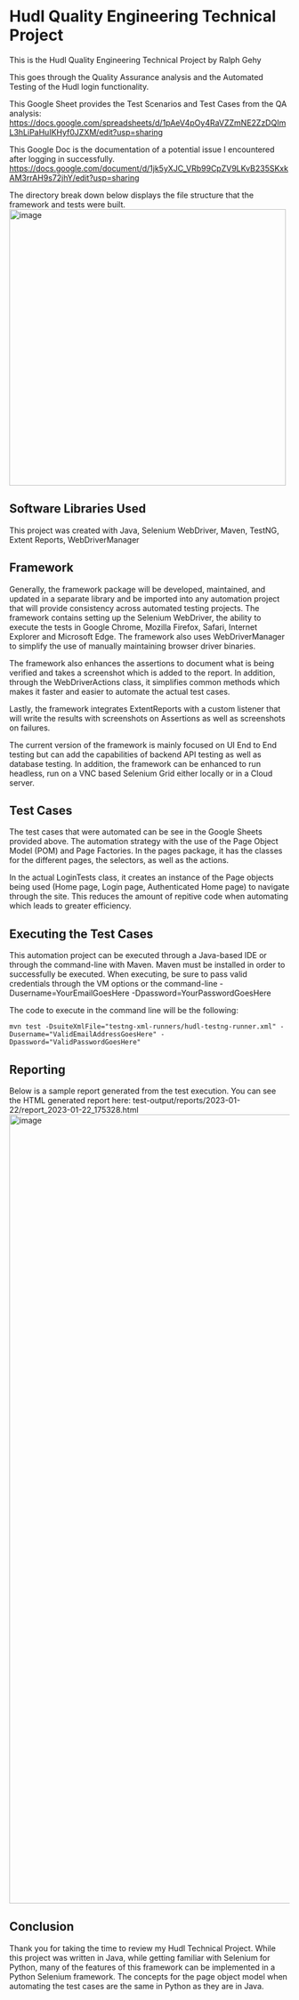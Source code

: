 # Hudl Quality Engineering Technical Project

This is the Hudl Quality Engineering Technical Project by Ralph Gehy

This goes through the Quality Assurance analysis and the Automated Testing of the Hudl login functionality. 

This Google Sheet provides the Test Scenarios and Test Cases from the QA analysis:
https://docs.google.com/spreadsheets/d/1pAeV4pOy4RaVZZmNE2ZzDQImL3hLiPaHuIKHyf0JZXM/edit?usp=sharing

This Google Doc is the documentation of a potential issue I encountered after logging in successfully.
https://docs.google.com/document/d/1jk5yXJC_VRb99CpZV9LKvB235SKxkAM3rrAH9s72jhY/edit?usp=sharing

The directory break down below displays the file structure that the framework and tests were built.
<img width="497" alt="image" src="https://user-images.githubusercontent.com/19873511/213957083-7d5a1ad6-44af-4789-a64e-fba1e6037f47.png">

## Software Libraries Used
This project was created with Java, Selenium WebDriver, Maven, TestNG, Extent Reports, WebDriverManager

## Framework

Generally, the framework package will be developed, maintained, and updated in a separate library and be imported into any automation project that will provide consistency across automated testing projects.
The framework contains setting up the Selenium WebDriver, the ability to execute the tests in Google Chrome, Mozilla Firefox, Safari, Internet Explorer and Microsoft Edge. 
The framework also uses WebDriverManager to simplify the use of manually maintaining browser driver binaries.

The framework also enhances the assertions to document what is being verified and takes a screenshot which is added to the report. In addition, through the WebDriverActions class, it simplifies common methods which makes it faster and easier to automate the actual test cases.

Lastly, the framework integrates ExtentReports with a custom listener that will write the results with screenshots on Assertions as well as screenshots on failures.

The current version of the framework is mainly focused on UI End to End testing but can add the capabilities of backend API testing as well as database testing. In addition, the framework can be enhanced to run headless, run on a VNC based Selenium Grid either locally or in a Cloud server.


## Test Cases
The test cases that were automated can be see in the Google Sheets provided above. The automation strategy with the use of the Page Object Model (POM) and Page Factories. In the pages package, it has the classes for the different pages, the selectors, as well as the actions.

In the actual LoginTests class, it creates an instance of the Page objects being used (Home page, Login page, Authenticated Home page) to navigate through the site. This reduces the amount of repitive code when automating which leads to greater efficiency.

## Executing the Test Cases
This automation project can be executed through a Java-based IDE or through the command-line with Maven. Maven must be installed in order to successfully be executed. When executing, be sure to pass valid credentials through the VM options or the command-line -Dusername=YourEmailGoesHere -Dpassword=YourPasswordGoesHere

The code to execute in the command line will be the following:

`mvn test -DsuiteXmlFile="testng-xml-runners/hudl-testng-runner.xml" -Dusername="ValidEmailAddressGoesHere" -Dpassword="ValidPasswordGoesHere"`

## Reporting 
Below is a sample report generated from the test execution. You can see the HTML generated report here: test-output/reports/2023-01-22/report_2023-01-22_175328.html
<img width="1419" alt="image" src="https://user-images.githubusercontent.com/19873511/213948337-6dad1436-100b-458e-8fea-8bba803ffec5.png">


## Conclusion
Thank you for taking the time to review my Hudl Technical Project. While this project was written in Java, while getting familiar with Selenium for Python, many of the features of this framework can be implemented in a Python Selenium framework. The concepts for the page object model when automating the test cases are the same in Python as they are in Java.
